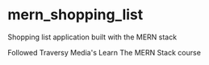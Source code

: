 # mern_shopping_list
Shopping list application built with the MERN stack



Followed Traversy Media's Learn The MERN Stack course
